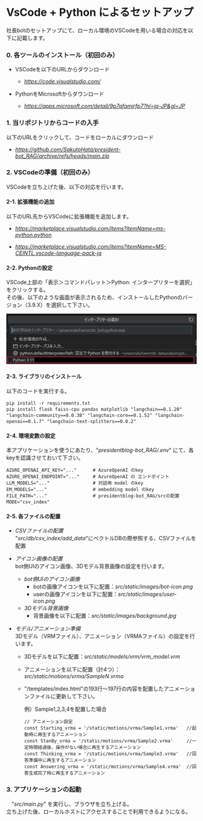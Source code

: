 # VsCode + Python によるセットアップ

社長botのセットアップにて、ローカル環境のVSCodeを用いる場合の対応を以下に記載します。

### 0. 各ツールのインストール（初回のみ）
- VSCodeを以下のURLからダウンロード<br>
  - *https://code.visualstudio.com/*

- PythonをMicrosoftからダウンロード<br>
  - *https://apps.microsoft.com/detail/9p7qfqmjrfp7?hl=ja-JP&gl=JP*

### 1. 当リポジトリからコードの入手
以下のURLをクリックして、コードをローカルにダウンロード<br>
  - *https://github.com/SakutoHata/president-bot_RAG/archive/refs/heads/main.zip*

### 2. VSCodeの準備（初回のみ）
VSCodeを立ち上げた後、以下の対応を行います。
#### 2-1. 拡張機能の追加
以下のURL先からVSCodeに拡張機能を追加します。<br>
- *https://marketplace.visualstudio.com/items?itemName=ms-python.python*

- *https://marketplace.visualstudio.com/items?itemName=MS-CEINTL.vscode-language-pack-ja*

#### 2-2. Pythonの設定
VSCode上部の「表示＞コマンドパレット＞Python: インタープリターを選択」をクリックする。<br>
その後、以下のような画面が表示されるため、インストールしたPythonのバージョン（3.9.X）を選択して下さい。

![Python対応](/images/vscodebypython_images.PNG)

#### 2-3. ライブラリのインストール
以下のコードを実行する。
  ```
  pip install -r requirements.txt
  pip install flask faiss-cpu pandas matplotlib "langchain==0.1.20" "langchain-community==0.0.38" "langchain-core==0.1.52" "langchain-openai==0.1.7" "langchain-text-splitters==0.0.2"
  ```

#### 2-4. 環境変数の設定
本アプリケーションを使うにあたり、"*presidentblog-bot_RAG/.env*" にて、各keyを認識させておいて下さい。
```
AZURE_OPENAI_API_KEY="..."      # AzureOpenAI のkey
AZURE_OPENAI_ENDPOINT="..."     # AzureOpenAI の エンドポイント
LLM_MODELS="..."                # 対話用 model のkey
EM_MODELS="..."                 # embedding model のkey
FILE_PATH="..."                 # presidentblog-bot_RAG/srcの配置
MODE="csv_index"
```

#### 2-5. 各ファイルの配置

- *CSVファイルの配置*<br>
  "*src/db/csv_index/add_data*"にベクトルDBの際参照する、CSVファイルを配置

- *アイコン画像の配置*<br>
  bot側UIのアイコン画像、3Dモデル背景画像の設定を行います。
  - *bot側UIのアイコン画像*
      - botの画像アイコンを以下に配置：*src/static/images/bot-icon.png*
      - userの画像アイコンを以下に配置：*src/static/images/user-icon.png*
  - *3Dモデル背景画像*
      - 背景画像を以下に配置：*src/static/images/background.jpg*

- *モデル/アニメーション準備*<br>
  3Dモデル（VRMファイル）、アニメーション（VRMAファイル）の設定を行います。

  - 3Dモデルを以下に配置：*src/static/models/vrm/vrm_model.vrm*
  - アニメーションを以下に配置（計4つ）：*src/static/motions/vrma/SampleN.vrma*
  - "/templates/index.html"の193行～197行の内容を配置したアニメーションファイルに更新して下さい。<br>

      例）Sample1,2,3,4を配置した場合
      ```
      // アニメーション設定
      const Starting_vrma = '/static/motions/vrma/Sample1.vrma'   //起動時に再生するアニメーション
      const StanBy_vrma = '/static/motions/vrma/Sample2.vrma'     //一定時間経過後、操作がない場合に再生するアニメーション
      const Thinking_vrma = '/static/motions/vrma/Sample3.vrma'   //回答準備中に再生するアニメーション
      const Answering_vrma = '/static/motions/vrma/Sample4.vrma'  //回答生成完了時に再生するアニメーション
      ```

### 3. アプリケーションの起動
　"*src/main.py*" を実行し、ブラウザを立ち上げる。<br>立ち上げた後、ローカルホストにアクセスすることで利用できるようになる。
